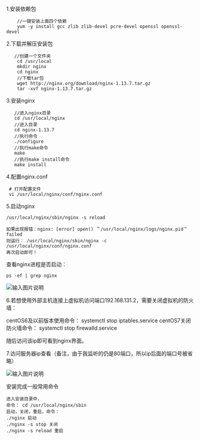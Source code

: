 1.安装依赖包

        //一键安装上面四个依赖
        yum -y install gcc zlib zlib-devel pcre-devel openssl openssl-devel

2.下载并解压安装包

       //创建一个文件夹
        cd /usr/local
        mkdir nginx
        cd nginx
        //下载tar包
        wget http://nginx.org/download/nginx-1.13.7.tar.gz
        tar -xvf nginx-1.13.7.tar.gz

3.安装nginx

       //进入nginx目录
       cd /usr/local/nginx
       //进入目录
       cd nginx-1.13.7
       //执行命令
       ./configure
       //执行make命令
       make
       //执行make install命令
       make install

4.配置nginx.conf
 
     # 打开配置文件
     vi /usr/local/nginx/conf/nginx.conf

5.启动nginx

    /usr/local/nginx/sbin/nginx -s reload 

    如果出现报错：nginx: [error] open() ＂/usr/local/nginx/logs/nginx.pid＂ failed
    则运行： /usr/local/nginx/sbin/nginx -c /usr/local/nginx/conf/nginx.conf
    再次启动即可！


查看nginx进程是否启动：

    ps -ef | grep nginx
![输入图片说明](https://images.gitee.com/uploads/images/2021/0728/155121_82fafd59_5296156.png "屏幕截图.png")

6.若想使用外部主机连接上虚拟机访问端口192.168.131.2，需要关闭虚拟机的防火墙：

centOS6及以前版本使用命令： systemctl stop iptables.service
centOS7关闭防火墙命令： systemctl stop firewalld.service

随后访问该ip即可看到nginx界面。

7.访问服务器ip查看（备注，由于我监听的仍是80端口，所以ip后面的端口号被省略）

![输入图片说明](https://images.gitee.com/uploads/images/2021/0728/155238_8538a82c_5296156.png "屏幕截图.png")

安装完成一般常用命令

    进入安装目录中，
    命令： cd /usr/local/nginx/sbin
    启动，关闭，重启，命令：
    ./nginx 启动
    ./nginx -s stop 关闭
    ./nginx -s reload 重启


